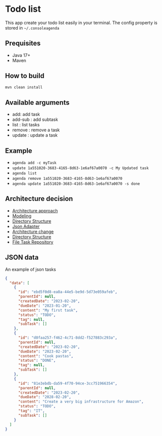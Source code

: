 # Todo list

This app create your todo list easily in your terminal. The config property is stored in ```~/.consoleagenda```

## Prequisites

- Java 17+
- Maven

## How to build

```bash
mvn clean install
```

## Available arguments

- add: add task
- add-sub : add subtask
- list : list tasks
- remove : remove a task
- update : update a task

## Example

- `agenda add -c myTask`
- `update 1a551020-3683-4165-8d63-1e6af67a0070 -c My Updated task`
- `agenda list`
- `agenda remove 1a551020-3683-4165-8d63-1e6af67a0070 `
- `agenda update 1a551020-3683-4165-8d63-1e6af67a0070 -s done`

## Architecture decision

- [Architecture approach](./adr/0001-architectures-approaches.md)
- [Modeling](./adr/0002-modeling.md)
- [Directory Structure](./adr/0003-directory-structure.md)
- [Json Adapter](./adr/0004-json-adapter.md)
- [Architecture change](./adr/0005-architecture-change.md)
- [Directory Structure](./adr/0006-directory-structure.md)
- [File Task Repository](./adr/0007-file-task-repository.md)

## JSON data

An example of json tasks

```json
{
  "data": [
    {
      "id": "ebd5f0d8-ea8a-44e5-be9d-5d73e059afeb",
      "parentId": null,
      "createdDate": "2023-02-20",
      "dueDate": "2023-01-20",
      "content": "My first task",
      "status": "TODO",
      "tag": null,
      "subTask": []
    },
    {
      "id": "d0faa257-f462-4c71-8dd2-f527883c293a",
      "parentId": null,
      "createdDate": "2023-02-20",
      "dueDate": "2023-02-20",
      "content": "Cook pastas",
      "status": "DONE",
      "tag": null,
      "subTask": []
    },
    {
      "id": "81e3ebdb-da59-4f70-94ce-3cc751966354",
      "parentId": null,
      "createdDate": "2023-02-20",
      "dueDate": "2028-02-20",
      "content": "Create a very big infrastructure for Amazon",
      "status": "TODO",
      "tag": "IT",
      "subTask": []
    }
  ]
}
```